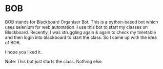 # BOB
BOB stands for Blackboard Organiser Bot. This is a python-based bot which uses selenium for web automation. I use this bot to start my classes on Blackboard.
Recently, I was struggling again & again to check my timetable and then login into blackboard to start the class. So I came up with the idea of BOB.

I hope you liked it. 

Note: This bot just starts the class. Nothing else.
